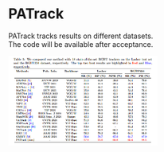 # PATrack
PATrack tracks results on different datasets.  
The code will be available after acceptance.

<img src="Lasher_RGBT234.png" alt="LasHeR and RGBT234" width="300">
